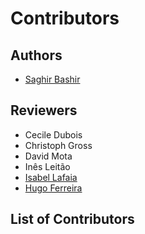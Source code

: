 Contributors
============

## Authors
- [Saghir Bashir](https://github.com/saghirb)

## Reviewers
- Cecile Dubois
- Christoph Gross
- David Mota
- Inês Leitão 
- [Isabel Lafaia](https://github.com/IsabelLafaia)
- [Hugo Ferreira](https://twitter.com/hu_daa)

## List of Contributors

